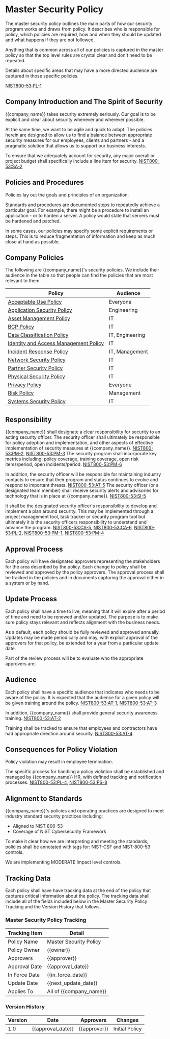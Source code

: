 # Master Security Policy

The master security policy outlines the main parts of how our security program works and draws from policy. It
describes who is responsible for policy, which policies are required, how and when they should be updated and what
happens if they are not followed.

Anything that is common across all of our policies is captured in the master policy so that the top level rules are
crystal clear and don't need to be repeated.

Details about specific areas that may have a more directed audience are captured in those specific policies.

[NIST800-53:PL-1](https://nvd.nist.gov/800-53/Rev4/control/PL-1)

## Company Introduction and The Spirit of Security

{{company_name}} takes security extremely seriously.  Our goal is to be explicit and clear about security whenever
and wherever possible.

At the same time, we want to be agile and quick to adapt.  The policies herein are designed to allow us to find a
balance between appropriate security measures for our employees, clients and partners - and a pragmatic solution
that allows us to support our business interests.

To ensure that we adequately account for security, any major overall or project budget shall specifically include a
line item for security.  [NIST800-53:SA-2](https://nvd.nist.gov/800-53/Rev4/control/SA-2)

## Policies and Procedures

Policies lay out the goals and principles of an organization.

Standards and procedures are documented steps to repeatedly achieve a particular goal.  For example, there might
be a procedure to install an application - or to harden a server.  A policy would state that servers must be hardened
and patched.

In some cases, our policies may specify some explicit requirements or steps.  This is to reduce fragmentation of
information and keep as much close at hand as possible.

## Company Policies

The following are {{company_name}}'s security policies.  We include their audience in the table so that people can
find the policies that are most relevant to them.

| Policy | Audience |
|--------|----------|
| [Acceptable Use Policy](policies/Acceptable_Use_Policy.md) | Everyone |
| [Application Security Policy](policies/Application_Security_Policy.md) | Engineering |
| [Asset Management Policy](policies/Asset_Management_Policy.md) | IT |
| [BCP Policy](policies/BCP_Policy.md) | IT |
| [Data Classification Policy](policies/Data_Classification_Policy.md) | IT, Engineering |
| [Identity and Access Management Policy](policies/IAM_Policy.md) | IT |
| [Incident Response Policy](policies/Incident_Response_Policy.md) | IT, Management |
| [Network Security Policy](policies/Network_Security_Policy.md) | IT |
| [Partner Security Policy](policies/Partner_Security_Policy.md) | IT |
| [Physical Security Policy](policies/Physical_Security_Policy.md) | IT |
| [Privacy Policy](policies/Privacy_Policy.md) | Everyone |
| [Risk Policy](policies/Risk_Policy.md) | Management |
| [Systems Security Policy](policies/Systems_Security_Policy.md) | IT |

## Responsibility

{{company_name}} shall designate a clear responsibility for security to an acting security officer.  The security
officer shall ultimately be responsible for policy adoption and implementation, and other aspects of effective
implementation of security measures at {{company_name}}.
[NIST800-53:PM-2](https://nvd.nist.gov/800-53/Rev4/control/PM-2),
[NIST800-53:PM-3](https://nvd.nist.gov/800-53/Rev4/control/PM-3) The security program shall incorporate key metrics
including:  policy coverage, training coverage, open risk items/period, open incidents/period.
[NIST800-53:PM-6](https://nvd.nist.gov/800-53/Rev4/control/PM-6)

In addition, the security officer will be responsible for maintaining industry contacts to ensure that their program
and status continues to evolve and respond to important threats.
[NIST800-53:AT-5](https://nvd.nist.gov/800-53/Rev4/control/AT-5) The security officer (or a designated team member)
shall receive security alerts and advisories for technology that is in place at {{company_name}}.
[NIST800-53:SI-5](https://nvd.nist.gov/800-53/Rev4/control/SI-5)

It shall be the designated security officer's responsibility to develop and implement a plan around security.  This
may be implemented through a project management tool, task tracker or security program tool but ultimately it is the
security officers responsibility to understand and advance the program.
[NIST800-53:CA-5](https://nvd.nist.gov/800-53/Rev4/control/CA-5),
[NIST800-53:CA-6](https://nvd.nist.gov/800-53/Rev4/control/CA-6),
[NIST800-53:PL-2](https://nvd.nist.gov/800-53/Rev4/control/PL-2),
[NIST800-53:PM-1](https://nvd.nist.gov/800-53/Rev4/control/PM-1),
[NIST800-53:PM-4](https://nvd.nist.gov/800-53/Rev4/control/PM-4)

## Approval Process

Each policy will have designated approvers representing the stakeholders for the area described by the policy. Each
change to policy shall be reviewed and approved by the policy approvers.  The approval process shall be tracked in
the policies and in documents capturing the approval either in a system or by hand.

## Update Process

Each policy shall have a time to live, meaning that it will expire after a period of time and need to be renewed
and/or updated.  The purpose is to make sure policy stays relevant and reflects alignment with the business needs.

As a default, each policy should be fully reviewed and approved annually.  Updates may be made periodically and may,
with explicit approval of the approvers for that policy, be extended for a year from a particular update date.

Part of the review process will be to evaluate who the appropriate approvers are.

## Audience

Each policy shall have a specific audience that indicates who needs to be aware of the policy.  It is expected that
the audience for a given policy will be given training around the policy.
[NIST800-53:AT-1](https://nvd.nist.gov/800-53/Rev4/control/AT-1),
[NIST800-53:AT-3](https://nvd.nist.gov/800-53/Rev4/control/AT-3)

In addition, {{company_name}} shall provide general security awareness training.
[NIST800-53:AT-2](https://nvd.nist.gov/800-53/Rev4/control/AT-2)

Training shall be tracked to ensure that employees and contractors have had appropriate direction around security.
[NIST800-53:AT-4](https://nvd.nist.gov/800-53/Rev4/control/AT-4).

## Consequences for Policy Violation

Policy violation may result in employee termination.

The specific process for handling a policy violation shall be established and managed by {{company_name}} HR,
with defined tracking and notification processes. [NIST800-53:PL-4](https://nvd.nist.gov/800-53/Rev4/control/PL-4),
[NIST800-53:PS-8](https://nvd.nist.gov/800-53/Rev4/control/PS-8)

## Alignment to Standards

{{company_name}}'s policies and operating practices are designed to meet industry standard security practices including:

* Aligned to NIST 800-53
* Coverage of NIST Cybersecurity Framework

To make it clear how we are interpreting and meeting the standards, policies shall be annotated with tags for:
NIST-CSF and NIST-800-53 controls.

We are implementing MODERATE Impact level controls.

## Tracking Data

Each policy shall have have tracking data at the end of the policy that captures critical information about the policy.
The tracking data shall include all of the fields included below in the Master Security Policy Tracking and the
Version History that follows.

### Master Security Policy Tracking

| Tracking Item   | Detail |
|-----------------|--------|
| Policy Name     | Master Security Policy |
| Policy Owner    | {{owner}} |
| Approvers       | {{approver}} |
| Approval Date   | {{approval_date}} |
| In Force Date   | {{in_force_date}} |
| Update Date     | {{next_update_date}} |
| Applies To      | All of {{company_name}} |

### Version History

| Version | Date | Approvers | Changes |
|--|--|--|--|
| 1.0 | {{approval_date}} | {{approver}} | Initial Policy |
